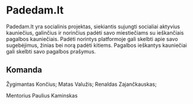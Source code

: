 Padedam.lt
========================

Padedam.lt yra socialinis projektas, siekiantis sujungti socialiai aktyvius kauniečius, galinčius ir norinčius padėti savo miestiečiams su ieškančiais pagalbos kauniečiais.
Padėti norintys platformoje gali skelbti apie savo sugebėjimus, žinias bei norą padėti kitiems.
Pagalbos ieškantys kauniečiai gali skelbti savo pagalbos prašymus.

Komanda
--------------
Žygimantas Končius;
Matas Valužis;
Renaldas Zajančkauskas;


Mentorius
Paulius Kaminskas